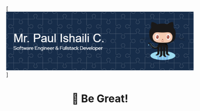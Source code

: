 [![Social banner for mrpaulishaili](https://github.com/mrpaulishaili/mrpaulishaili/blob/main/assets/github-header-image.png)]

<h1 align='center'>🙂 Be Great!</h1>
